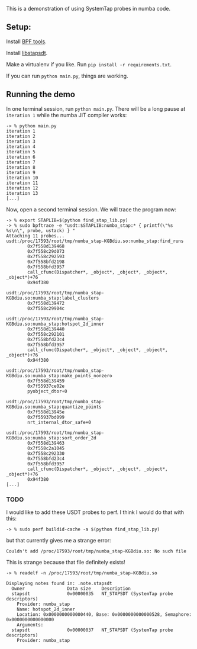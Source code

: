 This is a demonstration of using SystemTap probes in numba code.

## Setup:
Install [BPF tools](https://github.com/iovisor/bcc).

Install [libstapsdt](https://github.com/sthima/libstapsdt).

Make a virtualenv if you like. Run `pip install -r requirements.txt`.

If you can run `python main.py`, things are working.

## Running the demo

In one terminal session, run `python main.py`. There will be a long pause at
`iteration 1` while the numba JIT compiler works:

```
-> % python main.py
iteration 1
iteration 2
iteration 3
iteration 4
iteration 5
iteration 6
iteration 7
iteration 8
iteration 9
iteration 10
iteration 11
iteration 12
iteration 13
[...]
```

Now, open a second terminal session. We will trace the program now:
```
-> % export STAPLIB=$(python find_stap_lib.py)
-> % sudo bpftrace -e "usdt:$STAPLIB:numba_stap:* { printf(\"%s %s\n\", probe, ustack) } "
Attaching 11 probes...
usdt:/proc/17593/root/tmp/numba_stap-KGBdiu.so:numba_stap:find_runs
        0x7f558d139468
        0x7f558c29d073
        0x7f558c292593
        0x7f558bfd2198
        0x7f558bfd3957
        call_cfunc(Dispatcher*, _object*, _object*, _object*, _object*)+76
        0x94f380

usdt:/proc/17593/root/tmp/numba_stap-KGBdiu.so:numba_stap:label_clusters
        0x7f558d139472
        0x7f558c29904c

usdt:/proc/17593/root/tmp/numba_stap-KGBdiu.so:numba_stap:hotspot_2d_inner
        0x7f558d139440
        0x7f558c292101
        0x7f558bfd23c4
        0x7f558bfd3957
        call_cfunc(Dispatcher*, _object*, _object*, _object*, _object*)+76
        0x94f380

usdt:/proc/17593/root/tmp/numba_stap-KGBdiu.so:numba_stap:make_points_nonzero
        0x7f558d139459
        0x7f55937ce02e
        pyobject_dtor+0

usdt:/proc/17593/root/tmp/numba_stap-KGBdiu.so:numba_stap:quantize_points
        0x7f558d13945e
        0x7f55937bd099
        nrt_internal_dtor_safe+0

usdt:/proc/17593/root/tmp/numba_stap-KGBdiu.so:numba_stap:sort_order_2d
        0x7f558d139463
        0x7f558c2a1045
        0x7f558c292330
        0x7f558bfd23c4
        0x7f558bfd3957
        call_cfunc(Dispatcher*, _object*, _object*, _object*, _object*)+76
        0x94f380
[...]
```

### TODO

I would like to add these USDT probes to perf. I think I would do that with this:

```
-> % sudo perf buildid-cache -a $(python find_stap_lib.py)
```

but that currently gives me a strange error:

```
Couldn't add /proc/17593/root/tmp/numba_stap-KGBdiu.so: No such file
```

This is strange because that file definitely exists!

```
-> % readelf -n /proc/17593/root/tmp/numba_stap-KGBdiu.so

Displaying notes found in: .note.stapsdt
  Owner                Data size 	Description
  stapsdt              0x00000035	NT_STAPSDT (SystemTap probe descriptors)
    Provider: numba_stap
    Name: hotspot_2d_inner
    Location: 0x0000000000000440, Base: 0x0000000000000528, Semaphore: 0x0000000000000000
    Arguments:
  stapsdt              0x00000037	NT_STAPSDT (SystemTap probe descriptors)
    Provider: numba_stap
```
